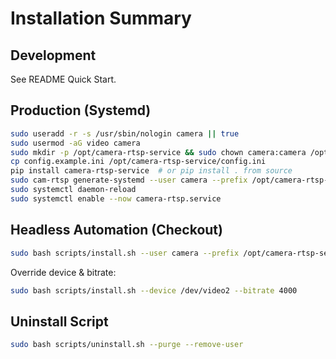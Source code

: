 # Installation Summary

## Development
See README Quick Start.

## Production (Systemd)
```bash
sudo useradd -r -s /usr/sbin/nologin camera || true
sudo usermod -aG video camera
sudo mkdir -p /opt/camera-rtsp-service && sudo chown camera:camera /opt/camera-rtsp-service
cp config.example.ini /opt/camera-rtsp-service/config.ini
pip install camera-rtsp-service  # or pip install . from source
sudo cam-rtsp generate-systemd --user camera --prefix /opt/camera-rtsp-service --config /opt/camera-rtsp-service/config.ini
sudo systemctl daemon-reload
sudo systemctl enable --now camera-rtsp.service
```

## Headless Automation (Checkout)
```bash
sudo bash scripts/install.sh --user camera --prefix /opt/camera-rtsp-service --port 8554
```
Override device & bitrate:
```bash
sudo bash scripts/install.sh --device /dev/video2 --bitrate 4000
```

## Uninstall Script
```bash
sudo bash scripts/uninstall.sh --purge --remove-user
```
